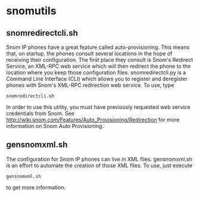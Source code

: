 snomutils
=========

snomredirectcli.sh
-----------

Snom IP phones have a great feature called auto-provisioning. This means that, on startup, the phones consult several 
locations in the hope of receiving their configuration. The first place they consult is Snom's Redirect Service, an 
XML-RPC web service which will then redirect the phone to the location where you keep those configuration files. 
snomredirectcli.py is a Command Line Interface (CLI) which allows you to register and deregister phones with Snom's 
XML-RPC redirection web service. To use, type

    snomredirectcli.sh

In order to use this utility, you must have previously requested web service credentials from Snom. See 
http://wiki.snom.com/Features/Auto_Provisioning/Redirection for more information on Snom Auto Provisioning.

gensnomxml.sh
----------

The configuration for Snom IP phones can live in XML files. gensnomxml.sh is an effort to automate the creation of 
those XML files. To use, just execute

    gensnomxml.sh

to get more information.
